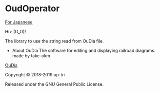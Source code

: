 # OudOperator

[For Japanese](README-ja.md)

Hi> \(O_O)/

The library to use the string read from OuDia file.

-   About OuDia
    The software for editing and displaying railroad diagrams.
    made by take-okm.

[OuDia](http://take-okm.a.la9.jp/oudia/)

Copyright &copy; 2018-2019 up-tri

Released under the GNU General Public License.
